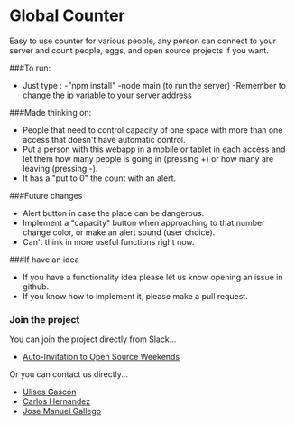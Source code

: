 Global Counter
===================

Easy to use counter for various people, any person can connect to your server and count people, eggs, and open source projects if you want.

###To run:
 - Just type : 
   -"npm install"
   -node main (to run the server)
   -Remember to change the ip variable to your server address

###Made thinking on:

 - People that need to control capacity of one space with more than one access that doesn't have automatic control.
 - Put a person with this webapp in a mobile or tablet in each access and let them how many people is going in (pressing +) or how many are leaving (pressing -).
 - It has a "put to 0" the count with an alert.


###Future changes
 - Alert button in case the place can be dangerous.
 - Implement a "capacity" button when approaching to that number change color, or make an alert sound (user choice).
 - Can't think in more useful functions right now.

###If have an idea

 - If you have a functionality idea please let us know opening an issue in github.
 - If you know how to implement it, please make a pull request.

### Join the project

You can join the project directly from Slack...

- [Auto-Invitation to Open Source Weekends](invitations-osweekends.herokuapp.com)

Or you can contact us directly...

- [Ulises Gascón](https://github.com/ulisesGascon)
- [Carlos Hernandez](https://github.com/codingcarlos)
- [Jose Manuel Gallego]("https://github.com/Josheriff)
